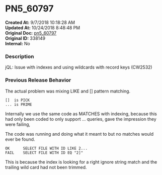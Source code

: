 # PN5_60797

**Created At:** 9/7/2018 10:18:28 AM  
**Updated At:** 10/24/2018 8:48:48 PM  
**Original Doc:** [pn5_60797](https://docs.jbase.com/48420-5-7-1-release-notes/pn5_60797)  
**Original ID:** 338149  
**Internal:** No  


### Description

jQL: Issue with indexes and using wildcards with record keys (CW2532)



### Previous Release Behavior

The actual problem was mixing LIKE and [] pattern matching.

```
[]  is PICK
... is PRIME
```

Internally we use the same code as MATCHES with indexing, because this had only been coded to only support ... queries, gave the impression they were failing,

The code was running and doing what it meant to but no matches would ever be found.

```
OK      SELECT FILE WITH ID LIKE 2...
FAIL    SELECT FILE WITH ID EQ "2]"
```

This is because the index is looking for a right ignore string match and the trailing wild card had not been trimmed.
